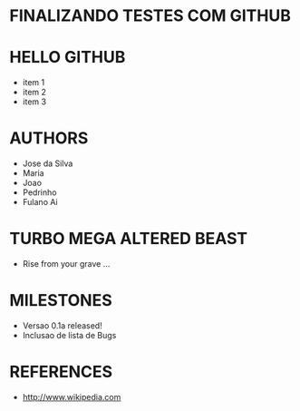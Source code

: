 FINALIZANDO TESTES COM GITHUB
===

HELLO GITHUB
===

* item 1
* item 2
* item 3

AUTHORS
===

* Jose da Silva
* Maria
* Joao
* Pedrinho
* Fulano Ai

TURBO MEGA ALTERED BEAST
===
* Rise from your grave ...

MILESTONES
===

* Versao 0.1a released! 
* Inclusao de lista de Bugs

REFERENCES
===

* http://www.wikipedia.com
